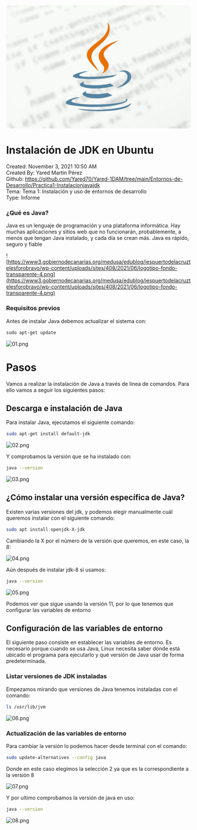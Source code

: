 ![](imagenes/portada.png)

# Instalación de JDK en Ubuntu

Created: November 3, 2021 10:50 AM  
Created By: Yared Martín Pérez  
Github: https://github.com/Yared70/Yared-1DAM/tree/main/Entornos-de-Desarrollo/Practica1-Instalacionjavajdk  
Tema: Tema 1: Instalación y uso de entornos de desarrollo  
Type: Informe  



### ¿Qué es Java?

Java es un lenguaje de programación y una plataforma informática. Hay muchas aplicaciones y sitios web que no funcionarán, probablemente, a menos que tengan Java instalado, y cada día se crean más. Java es rápido, seguro y fiable



![https://www3.gobiernodecanarias.org/medusa/edublog/iespuertodelacruztelesforobravo/wp-content/uploads/sites/408/2021/06/logotipo-fondo-transparente-4.png](https://www3.gobiernodecanarias.org/medusa/edublog/iespuertodelacruztelesforobravo/wp-content/uploads/sites/408/2021/06/logotipo-fondo-transparente-4.png)


### Requisitos previos

Antes de instalar Java debemos actualizar el sistema con:

```xml
sudo apt-get update
```

![01.png](Instalacio%CC%81n%20de%20JDK%20en%20Ubuntu%20cc89d936c65c41b1bc8424d16fb9a419/01.png)



# Pasos



Vamos a realizar la instalación de Java a través de línea de comandos. Para ello vamos a seguir los siguientes pasos:


## Descarga e instalación de Java


Para instalar Java, ejecutamos el siguiente comando:

```bash
sudo apt-get install default-jdk
```

![02.png](Instalacio%CC%81n%20de%20JDK%20en%20Ubuntu%20cc89d936c65c41b1bc8424d16fb9a419/02.png)

Y comprobamos la versión que se ha instalado con:

```bash
java --version
```

![03.png](Instalacio%CC%81n%20de%20JDK%20en%20Ubuntu%20cc89d936c65c41b1bc8424d16fb9a419/03.png)


## **¿Cómo instalar una versión específica de Java?**

Existen varias versiones del jdk, y podemos elegir manualmente cuál queremos instalar con el siguiente comando:

```bash
sudo apt install openjdk-X-jdk
```

Cambiando la X por el número de la versión que queremos, en este caso, la 8:

![04.png](Instalacio%CC%81n%20de%20JDK%20en%20Ubuntu%20cc89d936c65c41b1bc8424d16fb9a419/04.png)

Aún después de instalar jdk-8 si usamos:

```bash
java --version
```

![05.png](Instalacio%CC%81n%20de%20JDK%20en%20Ubuntu%20cc89d936c65c41b1bc8424d16fb9a419/05.png)

Podemos ver que sigue usando la versión 11, por lo que tenemos que configurar las variables de entorno

## Configuración de las variables de entorno

El siguiente paso consiste en establecer las variables de entorno. Es necesario porque cuando se usa Java, Linux necesita saber dónde está ubicado el programa para ejecutarlo y qué versión de Java usar de forma predeterminada.

### Listar versiones de JDK instaladas

Empezamos mirando que versiones de Java tenemos instaladas con el comando:

```bash
ls /usr/lib/jvm
```

![06.png](Instalacio%CC%81n%20de%20JDK%20en%20Ubuntu%20cc89d936c65c41b1bc8424d16fb9a419/06.png)

### Actualización de las variables de entorno

Para cambiar la versión lo podemos hacer desde terminal con el comando:

```bash
sudo update-alternatives --config java
```

Donde en este caso elegimos la selección 2 ya que es la correspondiente a la versión 8

![07.png](Instalacio%CC%81n%20de%20JDK%20en%20Ubuntu%20cc89d936c65c41b1bc8424d16fb9a419/07.png)

Y por ultimo comprobamos la versión de java en uso:

```bash
java --version
```

![08.png](Instalacio%CC%81n%20de%20JDK%20en%20Ubuntu%20cc89d936c65c41b1bc8424d16fb9a419/08.png)
